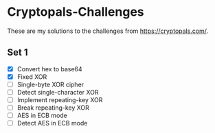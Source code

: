# Cryptopals-Challenges
These are my solutions to the challenges from https://cryptopals.com/.

## Set 1
- [X] Convert hex to base64
- [X] Fixed XOR
- [ ] Single-byte XOR cipher
- [ ] Detect single-character XOR
- [ ] Implement repeating-key XOR
- [ ] Break repeating-key XOR
- [ ] AES in ECB mode
- [ ] Detect AES in ECB mode
